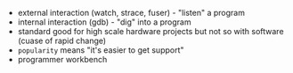 * external interaction (watch, strace, fuser) - "listen" a program
* internal interaction (gdb) - "dig" into a program
* standard good for high scale hardware projects but not so with software (cuase of rapid change)
* `popularity` means "it's easier to get support"
* programmer workbench
